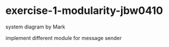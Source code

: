 # exercise-1-modularity-jbw0410
system diagram by Mark

implement different module for message sender
